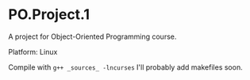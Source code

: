 # PO.Project.1
A project for Object-Oriented Programming course.

Platform: Linux

Compile with `g++ _sources_ -lncurses`
I'll probably add makefiles soon.
